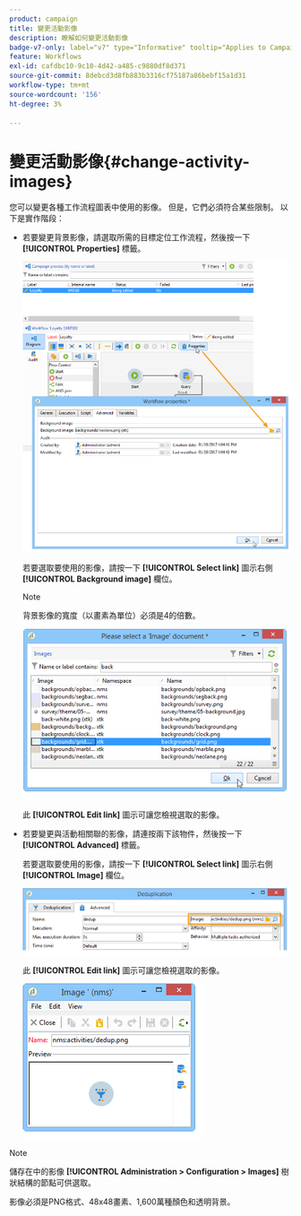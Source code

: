 ```yaml
---
product: campaign
title: 變更活動影像
description: 瞭解如何變更活動影像
badge-v7-only: label="v7" type="Informative" tooltip="Applies to Campaign Classic v7 only"
feature: Workflows
exl-id: cafdbc10-9c10-4d42-a485-c9880df8d371
source-git-commit: 8debcd3d8fb883b3316cf75187a86bebf15a1d31
workflow-type: tm+mt
source-wordcount: '156'
ht-degree: 3%

---
```


# 變更活動影像{#change-activity-images}



您可以變更各種工作流程圖表中使用的影像。 但是，它們必須符合某些限制。 以下是實作階段：

* 若要變更背景影像，請選取所需的目標定位工作流程，然後按一下 **[!UICONTROL Properties]** 標籤。

   ![](assets/s_user_segmentation_properties_tab.png)

   若要選取要使用的影像，請按一下 **[!UICONTROL Select link]** 圖示右側 **[!UICONTROL Background image]** 欄位。

   >[!NOTE]
   >
   >背景影像的寬度（以畫素為單位）必須是4的倍數。

   ![](assets/s_user_segmentation_background_select.png)

   此 **[!UICONTROL Edit link]** 圖示可讓您檢視選取的影像。

* 若要變更與活動相關聯的影像，請連按兩下該物件，然後按一下 **[!UICONTROL Advanced]** 標籤。

   若要選取要使用的影像，請按一下 **[!UICONTROL Select link]** 圖示右側 **[!UICONTROL Image]** 欄位。

   ![](assets/s_user_segmentation_activity_image.png)

   此 **[!UICONTROL Edit link]** 圖示可讓您檢視選取的影像。

   ![](assets/s_user_segmentation_activity_image_select.png)

>[!NOTE]
>
>儲存在中的影像 **[!UICONTROL Administration > Configuration > Images]** 樹狀結構的節點可供選取。
>  
>影像必須是PNG格式、48x48畫素、1,600萬種顏色和透明背景。
